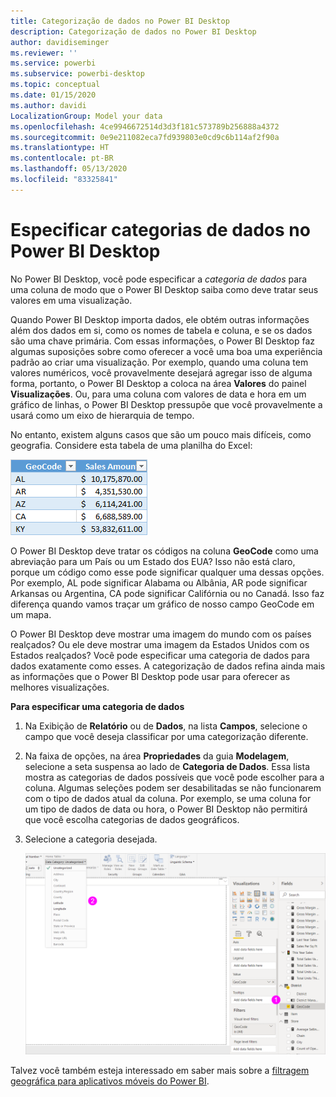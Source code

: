 ```yaml
---
title: Categorização de dados no Power BI Desktop
description: Categorização de dados no Power BI Desktop
author: davidiseminger
ms.reviewer: ''
ms.service: powerbi
ms.subservice: powerbi-desktop
ms.topic: conceptual
ms.date: 01/15/2020
ms.author: davidi
LocalizationGroup: Model your data
ms.openlocfilehash: 4ce9946672514d3d3f181c573789b256888a4372
ms.sourcegitcommit: 0e9e211082eca7fd939803e0cd9c6b114af2f90a
ms.translationtype: HT
ms.contentlocale: pt-BR
ms.lasthandoff: 05/13/2020
ms.locfileid: "83325841"
---
```

# <a name="specify-data-categories-in-power-bi-desktop"></a>Especificar categorias de dados no Power BI Desktop
No Power BI Desktop, você pode especificar a *categoria de dados* para uma coluna de modo que o Power BI Desktop saiba como deve tratar seus valores em uma visualização.

Quando Power BI Desktop importa dados, ele obtém outras informações além dos dados em si, como os nomes de tabela e coluna, e se os dados são uma chave primária. Com essas informações, o Power BI Desktop faz algumas suposições sobre como oferecer a você uma boa uma experiência padrão ao criar uma visualização.
Por exemplo, quando uma coluna tem valores numéricos, você provavelmente desejará agregar isso de alguma forma, portanto, o Power BI Desktop a coloca na área **Valores** do painel **Visualizações**. Ou, para uma coluna com valores de data e hora em um gráfico de linhas, o Power BI Desktop pressupõe que você provavelmente a usará como um eixo de hierarquia de tempo.

No entanto, existem alguns casos que são um pouco mais difíceis, como geografia. Considere esta tabela de uma planilha do Excel:

![](media/desktop-data-categorization/datacategorizationtable.png)

O Power BI Desktop deve tratar os códigos na coluna **GeoCode** como uma abreviação para um País ou um Estado dos EUA?  Isso não está claro, porque um código como esse pode significar qualquer uma dessas opções. Por exemplo, AL pode significar Alabama ou Albânia, AR pode significar Arkansas ou Argentina, CA pode significar Califórnia ou no Canadá. Isso faz diferença quando vamos traçar um gráfico de nosso campo GeoCode em um mapa. 

O Power BI Desktop deve mostrar uma imagem do mundo com os países realçados? Ou ele deve mostrar uma imagem da Estados Unidos com os Estados realçados?  Você pode especificar uma categoria de dados para dados exatamente como esses. A categorização de dados refina ainda mais as informações que o Power BI Desktop pode usar para oferecer as melhores visualizações.  

**Para especificar uma categoria de dados**

1. Na Exibição de **Relatório** ou de **Dados**, na lista **Campos**, selecione o campo que você deseja classificar por uma categorização diferente.
2. Na faixa de opções, na área **Propriedades** da guia **Modelagem**, selecione a seta suspensa ao lado de **Categoria de Dados**.  Essa lista mostra as categorias de dados possíveis que você pode escolher para a coluna. Algumas seleções podem ser desabilitadas se não funcionarem com o tipo de dados atual da coluna.  Por exemplo, se uma coluna for um tipo de dados de data ou hora, o Power BI Desktop não permitirá que você escolha categorias de dados geográficos. 
3. Selecione a categoria desejada.

   ![](media/desktop-data-categorization/desktop-data-categorization.png)

Talvez você também esteja interessado em saber mais sobre a [filtragem geográfica para aplicativos móveis do Power BI](desktop-mobile-geofiltering.md).


